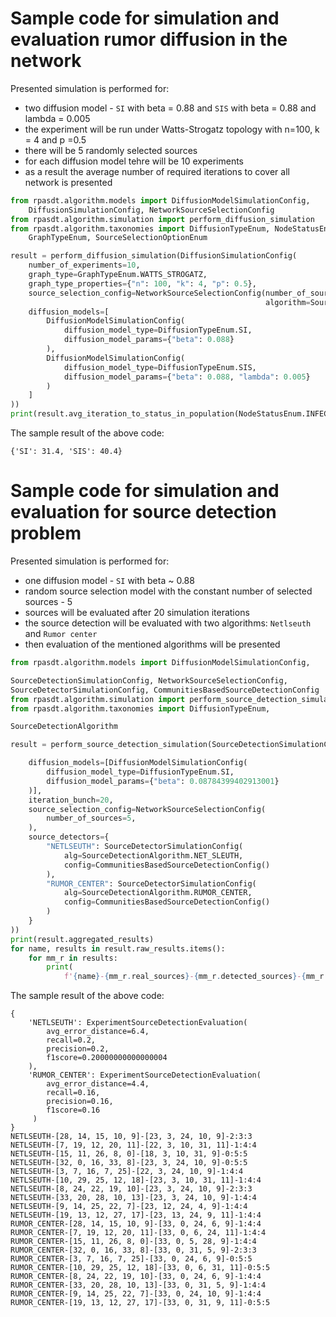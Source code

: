 # Sample code for simulation and evaluation rumor diffusion in the network

Presented simulation is performed for:

- two diffusion model - `SI` with beta = 0.88 and `SIS` with beta = 0.88 and lambda = 0.005
- the experiment will be run under Watts-Strogatz topology with n=100, k = 4 and p =0.5
- there will be 5 randomly selected sources
- for each diffusion model tehre will be 10 experiments
- as a result the average number of required iterations to cover all network is presented

```python
from rpasdt.algorithm.models import DiffusionModelSimulationConfig,
    DiffusionSimulationConfig, NetworkSourceSelectionConfig
from rpasdt.algorithm.simulation import perform_diffusion_simulation
from rpasdt.algorithm.taxonomies import DiffusionTypeEnum, NodeStatusEnum,
    GraphTypeEnum, SourceSelectionOptionEnum

result = perform_diffusion_simulation(DiffusionSimulationConfig(
    number_of_experiments=10,
    graph_type=GraphTypeEnum.WATTS_STROGATZ,
    graph_type_properties={"n": 100, "k": 4, "p": 0.5},
    source_selection_config=NetworkSourceSelectionConfig(number_of_sources=5,
                                                         algorithm=SourceSelectionOptionEnum.RANDOM),
    diffusion_models=[
        DiffusionModelSimulationConfig(
            diffusion_model_type=DiffusionTypeEnum.SI,
            diffusion_model_params={"beta": 0.088}
        ),
        DiffusionModelSimulationConfig(
            diffusion_model_type=DiffusionTypeEnum.SIS,
            diffusion_model_params={"beta": 0.088, "lambda": 0.005}
        )
    ]
))
print(result.avg_iteration_to_status_in_population(NodeStatusEnum.INFECTED))
```

The sample result of the above code:

```
{'SI': 31.4, 'SIS': 40.4}
```

# Sample code for simulation and evaluation for source detection problem

Presented simulation is performed for:

- one diffusion model - `SI` with beta ~ 0.88
- random source selection model with the constant number of selected sources - 5
- sources will be evaluated after 20 simulation iterations
- the source detection will be evaluated with two algorithms: `Netlseuth` and `Rumor center`
- then evaluation of the mentioned algorithms will be presented

```python
from rpasdt.algorithm.models import DiffusionModelSimulationConfig,

SourceDetectionSimulationConfig, NetworkSourceSelectionConfig,
SourceDetectorSimulationConfig, CommunitiesBasedSourceDetectionConfig
from rpasdt.algorithm.simulation import perform_source_detection_simulation
from rpasdt.algorithm.taxonomies import DiffusionTypeEnum,

SourceDetectionAlgorithm

result = perform_source_detection_simulation(SourceDetectionSimulationConfig(

    diffusion_models=[DiffusionModelSimulationConfig(
        diffusion_model_type=DiffusionTypeEnum.SI,
        diffusion_model_params={"beta": 0.08784399402913001}
    )],
    iteration_bunch=20,
    source_selection_config=NetworkSourceSelectionConfig(
        number_of_sources=5,
    ),
    source_detectors={
        "NETLSEUTH": SourceDetectorSimulationConfig(
            alg=SourceDetectionAlgorithm.NET_SLEUTH,
            config=CommunitiesBasedSourceDetectionConfig()
        ),
        "RUMOR_CENTER": SourceDetectorSimulationConfig(
            alg=SourceDetectionAlgorithm.RUMOR_CENTER,
            config=CommunitiesBasedSourceDetectionConfig()
        )
    }
))
print(result.aggregated_results)
for name, results in result.raw_results.items():
    for mm_r in results:
        print(
            f'{name}-{mm_r.real_sources}-{mm_r.detected_sources}-{mm_r.TP}:{mm_r.FN}:{mm_r.FP}')
```

The sample result of the above code:

```
{
    'NETLSEUTH': ExperimentSourceDetectionEvaluation(
        avg_error_distance=6.4,
        recall=0.2,
        precision=0.2,
        f1score=0.20000000000000004
    ),
    'RUMOR_CENTER': ExperimentSourceDetectionEvaluation(
        avg_error_distance=4.4,
        recall=0.16,
        precision=0.16,
        f1score=0.16
     )
}
NETLSEUTH-[28, 14, 15, 10, 9]-[23, 3, 24, 10, 9]-2:3:3
NETLSEUTH-[7, 19, 12, 20, 11]-[22, 3, 10, 31, 11]-1:4:4
NETLSEUTH-[15, 11, 26, 8, 0]-[18, 3, 10, 31, 9]-0:5:5
NETLSEUTH-[32, 0, 16, 33, 8]-[23, 3, 24, 10, 9]-0:5:5
NETLSEUTH-[3, 7, 16, 7, 25]-[22, 3, 24, 10, 9]-1:4:4
NETLSEUTH-[10, 29, 25, 12, 18]-[23, 3, 10, 31, 11]-1:4:4
NETLSEUTH-[8, 24, 22, 19, 10]-[23, 3, 24, 10, 9]-2:3:3
NETLSEUTH-[33, 20, 28, 10, 13]-[23, 3, 24, 10, 9]-1:4:4
NETLSEUTH-[9, 14, 25, 22, 7]-[23, 12, 24, 4, 9]-1:4:4
NETLSEUTH-[19, 13, 12, 27, 17]-[23, 13, 24, 9, 11]-1:4:4
RUMOR_CENTER-[28, 14, 15, 10, 9]-[33, 0, 24, 6, 9]-1:4:4
RUMOR_CENTER-[7, 19, 12, 20, 11]-[33, 0, 6, 24, 11]-1:4:4
RUMOR_CENTER-[15, 11, 26, 8, 0]-[33, 0, 5, 28, 9]-1:4:4
RUMOR_CENTER-[32, 0, 16, 33, 8]-[33, 0, 31, 5, 9]-2:3:3
RUMOR_CENTER-[3, 7, 16, 7, 25]-[33, 0, 24, 6, 9]-0:5:5
RUMOR_CENTER-[10, 29, 25, 12, 18]-[33, 0, 6, 31, 11]-0:5:5
RUMOR_CENTER-[8, 24, 22, 19, 10]-[33, 0, 24, 6, 9]-1:4:4
RUMOR_CENTER-[33, 20, 28, 10, 13]-[33, 0, 31, 5, 9]-1:4:4
RUMOR_CENTER-[9, 14, 25, 22, 7]-[33, 0, 24, 10, 9]-1:4:4
RUMOR_CENTER-[19, 13, 12, 27, 17]-[33, 0, 31, 9, 11]-0:5:5
```
